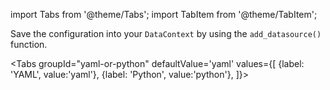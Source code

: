 import Tabs from '@theme/Tabs';
import TabItem from '@theme/TabItem';

Save the configuration into your `DataContext` by using the `add_datasource()` function.

<Tabs
  groupId="yaml-or-python"
  defaultValue='yaml'
  values={[
  {label: 'YAML', value:'yaml'},
  {label: 'Python', value:'python'},
  ]}>

<TabItem value="yaml">

```python title="Python" name="version-0.18 docs/docusaurus/docs/snippets/inferred_and_runtime_yaml_example_spark_s3.py add datasource config"
```

</TabItem>

<TabItem value="python">

```python title="Python" name="version-0.18 docs/docusaurus/docs/oss/guides/connecting_to_your_data/cloud/s3/components_spark/inferred_and_runtime_python_example.py add datasource config"
```

</TabItem>

</Tabs>
